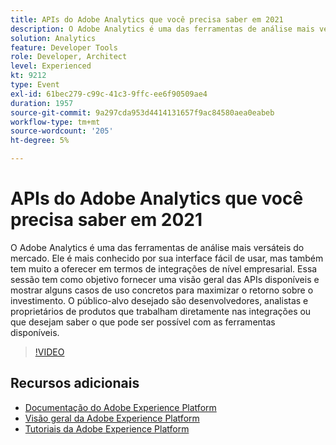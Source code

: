 ```yaml
---
title: APIs do Adobe Analytics que você precisa saber em 2021
description: O Adobe Analytics é uma das ferramentas de análise mais versáteis do mercado. Ele é mais conhecido por sua interface fácil de usar, mas também tem muito a oferecer em termos de integrações de nível empresarial. Essa sessão tem como objetivo fornecer uma visão geral das APIs disponíveis e mostrar alguns casos de uso concretos para maximizar o retorno sobre o investimento. O público-alvo desejado são desenvolvedores, analistas e proprietários de produtos que trabalham diretamente nas integrações ou que desejam saber o que pode ser possível com as ferramentas disponíveis.
solution: Analytics
feature: Developer Tools
role: Developer, Architect
level: Experienced
kt: 9212
type: Event
exl-id: 61bec279-c99c-41c3-9ffc-ee6f90509ae4
duration: 1957
source-git-commit: 9a297cda953d4414131657f9ac84580aea0eabeb
workflow-type: tm+mt
source-wordcount: '205'
ht-degree: 5%

---
```


# APIs do Adobe Analytics que você precisa saber em 2021

O Adobe Analytics é uma das ferramentas de análise mais versáteis do mercado. Ele é mais conhecido por sua interface fácil de usar, mas também tem muito a oferecer em termos de integrações de nível empresarial. Essa sessão tem como objetivo fornecer uma visão geral das APIs disponíveis e mostrar alguns casos de uso concretos para maximizar o retorno sobre o investimento. O público-alvo desejado são desenvolvedores, analistas e proprietários de produtos que trabalham diretamente nas integrações ou que desejam saber o que pode ser possível com as ferramentas disponíveis.

>[!VIDEO](https://video.tv.adobe.com/v/337576/?quality=12&learn=on&hidetitle=true)

## Recursos adicionais

- [Documentação do Adobe Experience Platform](https://experienceleague.adobe.com/docs/experience-platform.html?lang=pt-BR)
- [Visão geral da Adobe Experience Platform](https://experienceleague.adobe.com/docs/experience-platform/landing/home.html?lang=pt-BR)
- [Tutoriais da Adobe Experience Platform](https://experienceleague.adobe.com/docs/platform-learn/tutorials/overview.html?lang=pt-BR)
